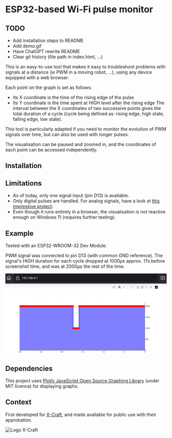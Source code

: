 ESP32-based Wi-Fi pulse monitor
===

TODO
---

- Add installation steps to README
- Add demo.gif
- Have ChatGPT rewrite README
- Clear git history (file path in index.html, ...)

This is an easy-to-use tool that makes it easy to troubleshoot problems with signals at a distance (*ie* PWM in a moving
robot, ...), using any device equipped with a web browser.

Each point on the graph is set as follows:

- Its X coordinate is the time of the rising edge of the pulse
- Its Y coordinate is the time spent at HIGH level after the rising edge
  The interval between the X coordinates of two successive points gives the total duration of a cycle (cycle being
  defined as: rising edge, high state, falling edge, low state).

This tool is particularly adapted if you need to monitor the evolution of PWM signals over time, but can also be used
with longer pulses.

The visualisation can be paused and zoomed in, and the coordinates of each point can be accessed independently.

Installation
---

Limitations
---

- As of today, only one signal input (pin D13) is available.
- Only digital pulses are handled. For analog signals, have a look at
  [this impressive project](https://github.com/BojanJurca/Esp32_oscilloscope).
- Even though it runs entirely in a browser, the visualisation is not reactive enough on Windows 11 (requires further
  testing).

Example
---
Tested with an ESP32-WROOM-32 Dev Module.

PWM signal was connected to pin D13 (with common GND reference).
The signal's HIGH duration for each cycle dropped at 1000µs approx. 17s before screenshot time, and was at 2000µs the
rest of the time.

![Wi-Fi PWM Monitor](doc/pwm_monitor.png "Wi-Fi PWM Monitor")

Dependencies
---
This project uses [Plotly JavaScript Open Source Graphing Library](https://plotly.com/javascript/) (under MIT licence)
for displaying
graphs.

Context
---
First developed for [X-Craft](https://www.x-craft.co.nz/), and made available for public use with their approbation.

![Logo X-Craft](https://www.x-craft.co.nz/uploads/5/2/7/1/52719073/published/121512.gif?1657758130)

